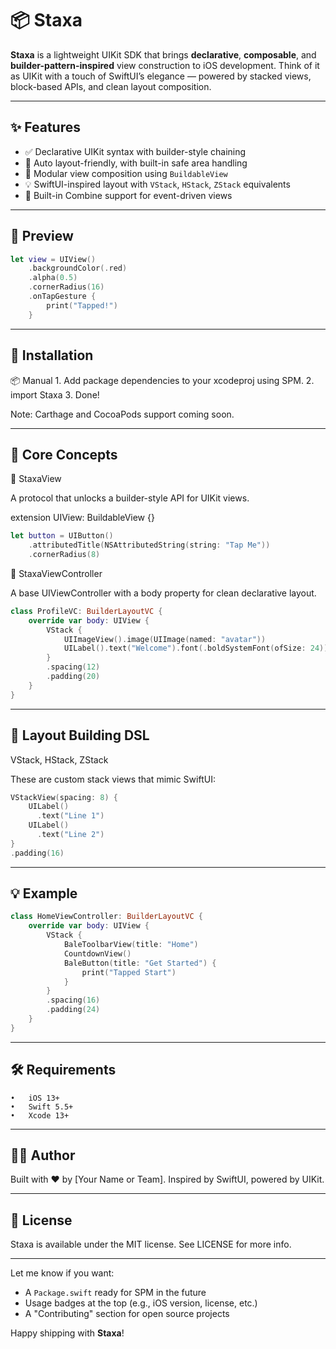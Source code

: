# 📦 Staxa

**Staxa** is a lightweight UIKit SDK that brings **declarative**, **composable**, and **builder-pattern-inspired** view construction to iOS development. Think of it as UIKit with a touch of SwiftUI’s elegance — powered by stacked views, block-based APIs, and clean layout composition.

---

## ✨ Features

- ✅ Declarative UIKit syntax with builder-style chaining  
- 📐 Auto layout-friendly, with built-in safe area handling  
- 🧱 Modular view composition using `BuildableView`  
- 💡 SwiftUI-inspired layout with `VStack`, `HStack`, `ZStack` equivalents  
- 🔄 Built-in Combine support for event-driven views  

---

## 📸 Preview

```swift
let view = UIView()
    .backgroundColor(.red)
    .alpha(0.5)
    .cornerRadius(16)
    .onTapGesture {
        print("Tapped!")
    }
```

---

## 🚀 Installation

📦 Manual
	1.	Add package dependencies to your xcodeproj using SPM.
	2.	import Staxa
	3.	Done!

Note: Carthage and CocoaPods support coming soon.

---

## 🧱 Core Concepts

🧩 StaxaView

A protocol that unlocks a builder-style API for UIKit views.

extension UIView: BuildableView {}

```swift
let button = UIButton()
    .attributedTitle(NSAttributedString(string: "Tap Me"))
    .cornerRadius(8)
```

🧱 StaxaViewController

A base UIViewController with a body property for clean declarative layout.

```swift
class ProfileVC: BuilderLayoutVC {
    override var body: UIView {
        VStack {
            UIImageView().image(UIImage(named: "avatar"))
            UILabel().text("Welcome").font(.boldSystemFont(ofSize: 24))
        }
        .spacing(12)
        .padding(20)
    }
}
```

---

## 📐 Layout Building DSL

VStack, HStack, ZStack

These are custom stack views that mimic SwiftUI:

```swift
VStackView(spacing: 8) {
    UILabel()
      .text("Line 1")
    UILabel()
      .text("Line 2")
}
.padding(16)
```

---

## 💡 Example
```swift
class HomeViewController: BuilderLayoutVC {
    override var body: UIView {
        VStack {
            BaleToolbarView(title: "Home")
            CountdownView()
            BaleButton(title: "Get Started") {
                print("Tapped Start")
            }
        }
        .spacing(16)
        .padding(24)
    }
}
```

---

## 🛠 Requirements
	•	iOS 13+
	•	Swift 5.5+
	•	Xcode 13+

---

## 👨‍💻 Author

Built with ❤️ by [Your Name or Team].
Inspired by SwiftUI, powered by UIKit.

---

## 📄 License

Staxa is available under the MIT license. See LICENSE for more info.

---

Let me know if you want:

- A `Package.swift` ready for SPM in the future  
- Usage badges at the top (e.g., iOS version, license, etc.)  
- A "Contributing" section for open source projects  

Happy shipping with **Staxa**!
